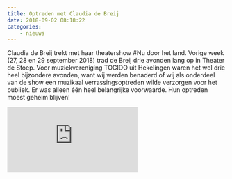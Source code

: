 ```yaml
---
title: Optreden met Claudia de Breij
date: 2018-09-02 08:18:22
categories:
    - nieuws 
---
```


Claudia de Breij trekt met haar theatershow #Nu door het land. Vorige week (27, 28 en 29 september 2018) trad de Breij drie avonden lang op in Theater de Stoep. Voor muziekvereniging TOGIDO uit Hekelingen waren het wel drie heel bijzondere avonden, want wij werden benaderd of wij als onderdeel van de show een muzikaal verrassingsoptreden wilde verzorgen voor het publiek. Er was alleen één heel belangrijke voorwaarde. Hun optreden moest geheim blijven!

<iframe src="https://www.youtube.com/embed/Q9GU3thIeTo?rel=0" frameborder="0" allowfullscreen="allowfullscreen"></iframe>

